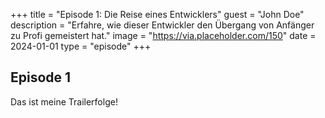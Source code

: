 +++
title = "Episode 1: Die Reise eines Entwicklers"
guest = "John Doe"
description = "Erfahre, wie dieser Entwickler den Übergang von Anfänger zu Profi gemeistert hat."
image = "https://via.placeholder.com/150"
date = 2024-01-01
type = "episode" 
+++

## Episode 1

Das ist meine Trailerfolge!
